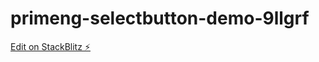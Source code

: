 # primeng-selectbutton-demo-9llgrf

[Edit on StackBlitz ⚡️](https://stackblitz.com/edit/primeng-selectbutton-demo-eszaiy)